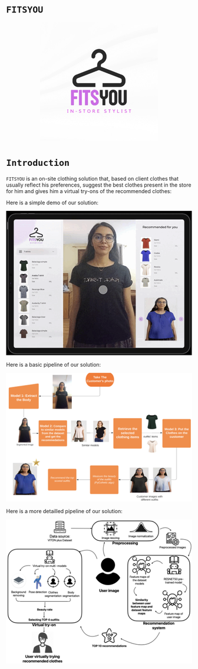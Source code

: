 # `FITSYOU`

<p align="center">
    <img src='./LOGO.jpeg' width=320>
</p>

# `Introduction`

`FITSYOU` is an on-site clothing solution that, based on client clothes that usually reflect his preferences, suggest the best clothes present in the store for him and gives him a virtual try-ons of the recommended clothes:

Here is a simple demo of our solution:
<p align="center">
    <img src="./video.gif" alt="Alt Text">
</p>



Here is a basic pipeline of our solution:
 <p align="center">
    <img src='./pipeline.png' width=800>
</p>

Here is a more detailled pipeline of our solution:
<p align="center">
    <img src='./detailled_pipeline.png' width=800>
</p>
